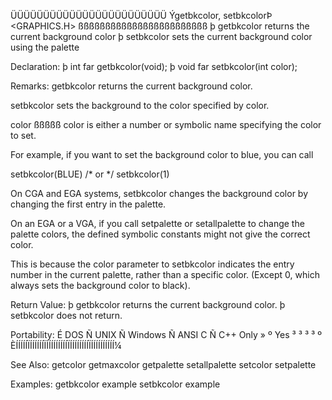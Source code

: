  ÜÜÜÜÜÜÜÜÜÜÜÜÜÜÜÜÜÜÜÜÜÜÜÜ
 Ýgetbkcolor, setbkcolorÞ        <GRAPHICS.H>
 ßßßßßßßßßßßßßßßßßßßßßßßß
  þ getbkcolor returns the current background color
  þ setbkcolor sets the current background color using the palette

 Declaration:
  þ int far getbkcolor(void);
  þ void far setbkcolor(int color);

 Remarks:
getbkcolor returns the current background color.

setbkcolor sets the background to the color specified by color.

 color
 ßßßßß
color is either a number or symbolic name specifying the color to set.

For example, if you want to set the background color to blue, you can call

  setbkcolor(BLUE) /* or */ setbkcolor(1)

On CGA and EGA systems, setbkcolor changes the background color by changing
the first entry in the palette.

On an EGA or a VGA, if you call setpalette or setallpalette to change the
palette colors, the defined symbolic constants might not give the correct
color.

This is because the color parameter to setbkcolor indicates the entry number
in the current palette, rather than a specific color. (Except 0, which
always sets the background color to black).

 Return Value:
  þ getbkcolor returns the current background
    color.
  þ setbkcolor does not return.

 Portability:
 É DOS Ñ UNIX Ñ Windows Ñ ANSI C Ñ C++ Only »
 º Yes ³      ³         ³        ³          º
 ÈÍÍÍÍÍÏÍÍÍÍÍÍÏÍÍÍÍÍÍÍÍÍÏÍÍÍÍÍÍÍÍÏÍÍÍÍÍÍÍÍÍÍ¼

 See Also:
  getcolor        getmaxcolor     getpalette      setallpalette
  setcolor        setpalette

 Examples:
  getbkcolor example   setbkcolor example
